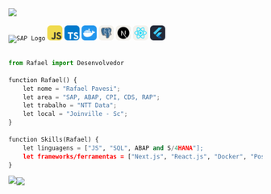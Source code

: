 <a href="https://github.com/cursebearer">
<img align=left src="https://img.shields.io/static/v1?label=Overview&message=cursebearer&color=b11818&style=for-the-badge&logo=GitHub">
</a>
<meta name="google-site-verification" content="ONkQYZB_BNK5PDKbCidXf4WtBKv588id67bGjLPc4Xo" />
<br>
<br>
<code><img height="30" src="https://upload.wikimedia.org/wikipedia/commons/thumb/8/8f/SAP-Logo.svg/2560px-SAP-Logo.svg.png" alt="SAP Logo"></code>
<code><img height="30" src="https://raw.githubusercontent.com/tandpfun/skill-icons/65dea6c4eaca7da319e552c09f4cf5a9a8dab2c8/icons/JavaScript.svg"></code>
<code><img height="30" src="https://raw.githubusercontent.com/tandpfun/skill-icons/65dea6c4eaca7da319e552c09f4cf5a9a8dab2c8/icons/TypeScript.svg"></code>
<code><img height="30" src="https://raw.githubusercontent.com/tandpfun/skill-icons/65dea6c4eaca7da319e552c09f4cf5a9a8dab2c8/icons/Docker.svg"></code>
<code><img height="30" src="https://raw.githubusercontent.com/tandpfun/skill-icons/65dea6c4eaca7da319e552c09f4cf5a9a8dab2c8/icons/PostgreSQL-Light.svg"></code>
<code><img height="30" src="https://raw.githubusercontent.com/tandpfun/skill-icons/65dea6c4eaca7da319e552c09f4cf5a9a8dab2c8/icons/NextJS-Light.svg"></code>
<code><img height="30" src="https://raw.githubusercontent.com/tandpfun/skill-icons/65dea6c4eaca7da319e552c09f4cf5a9a8dab2c8/icons/React-Light.svg"></code>
<code><img height="30" src="https://raw.githubusercontent.com/tandpfun/skill-icons/65dea6c4eaca7da319e552c09f4cf5a9a8dab2c8/icons/Flutter-Dark.svg"></code>
<br>
<br>

```py
from Rafael import Desenvolvedor

function Rafael() {
    let nome = "Rafael Pavesi";
    let area = "SAP, ABAP, CPI, CDS, RAP";
    let trabalho = "NTT Data";
    let local = "Joinville - Sc";
}

function Skills(Rafael) {
    let linguagens = ["JS", "SQL", ABAP and S/4HANA"];
    let frameworks/ferramentas = ["Next.js", "React.js", "Docker", "Postgres"]
}
```

<a href="https://github.com/cursebearer">
<img height="170" align="left" src="https://github-readme-stats.vercel.app/api/top-langs/?username=cursebearer&theme=dark&hide_langs_below=1"/>
<img height="170" align="center" src="https://github-readme-stats.vercel.app/api?username=cursebearer&theme=dark&show_icons=true"/>
</a>

